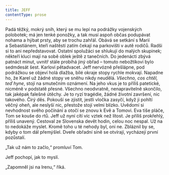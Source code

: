 ```yaml
---
title: JEFF
contentType: prose
---
```


  

Padá těžký, mokrý sníh, který se mu lepí na podrážky vojenských polobotek; má jen tenké ponožky, a tak musí aspoň občas podupávat nohama a hýbat prsty, aby se trochu zahřál. Obává se setkání s Marií a Sebastiánem, kteří naštěstí zatím čekají na parkovišti v autě rodičů. Radši si to ani nepředstavovat. Ostatní spolužáci se shlukují do malých skupinek; někteří kluci mají na sobě oblek ještě z tanečních. Do jedenácti zbývá patnáct minut, uvnitř stále probíhá jiný obřad – tomuto nebožtíkovi bylo sedmdesát šest. Karlovi pětadvacet. Jeff nervózně přešlápne, pod podrážkou se objeví holá dlažba, bílé okraje stopy rychle mokvají. Napadne ho, že Karel už žádné stopy ve sněhu nikdy neudělá. _Všechno, cos chtěl, teď hyne_, stojí na smutečním oznámení. Na jeho vkus je to příliš patetické, nicméně v podstatě přesné. Všechno neodvratně, nenapravitelně skončilo, tak jaképak falešné útěchy. Je to ryzí tragédie, žádné životní završení, nic takového. Čirý děs. Pokouší se zjistit, jestli vločka zasyčí, když ji pohltí věčný oheň, ale neslyší nic, přestože stojí velmi blízko. Uvědomí si nevhodnost svého počínání a otočí se znovu k Evě a Tomovi. Eva tiše pláče, Tom se kouše do rtů. Jeff už nyní cítí víc vztek než lítost. Je příliš prokřehlý, příliš unavený. Cestoval ze Slovenska devět hodin, celou noc nespal. Už na to nedokáže myslet. Kromě toho u té nehody byl, oni ne. Zbláznil by se, kdyby o tom dál přemýšlel. Dveře obřadní síně se otvírají, vycházejí první pozůstalí.

„Tak už nám to začlo,“ promluví Tom.

Jeff pochopí, jak to myslí.

„Zapomněl jsi na Irenu,“ říká.
